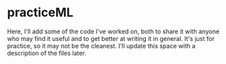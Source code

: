 # practiceML

Here, I'll add some of the code I've worked on, both to share it with anyone who may find it useful and to get better at writing it in general. It's just for practice, so it may not be the cleanest. I'll update this space with a description of the files later.

